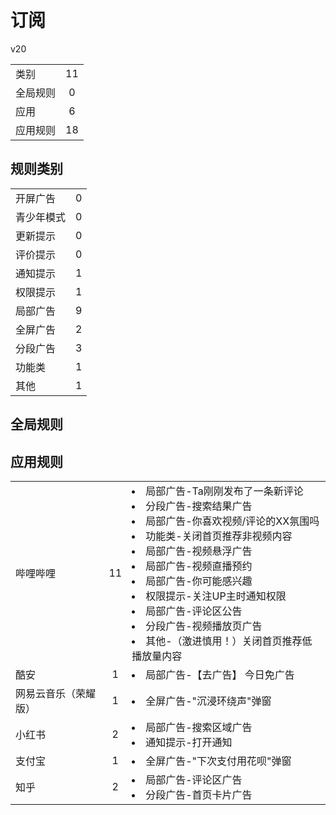 # 订阅

v20

|||
| - |:-:|
|类别|11|
|全局规则|0|
|应用|6|
|应用规则|18|

## 规则类别

|||
| - |:-:|
|开屏广告|0|
|青少年模式|0|
|更新提示|0|
|评价提示|0|
|通知提示|1|
|权限提示|1|
|局部广告|9|
|全屏广告|2|
|分段广告|3|
|功能类|1|
|其他|1|

## 全局规则



## 应用规则

||||
| - |:-:|-|
|哔哩哔哩|11|<li>局部广告-Ta刚刚发布了一条新评论<li>分段广告-搜索结果广告<li>局部广告-你喜欢视频/评论的XX氛围吗<li>功能类-关闭首页推荐非视频内容<li>局部广告-视频悬浮广告<li>局部广告-视频直播预约<li>局部广告-你可能感兴趣<li>权限提示-关注UP主时通知权限<li>局部广告-评论区公告<li>分段广告-视频播放页广告<li>其他-（激进慎用！）关闭首页推荐低播放量内容|
|酷安|1|<li>局部广告-【去广告】 今日免广告|
|网易云音乐（荣耀版）|1|<li>全屏广告-"沉浸环绕声"弹窗|
|小红书|2|<li>局部广告-搜索区域广告<li>通知提示-打开通知|
|支付宝|1|<li>全屏广告-"下次支付用花呗"弹窗|
|知乎|2|<li>局部广告-评论区广告<li>分段广告-首页卡片广告|

